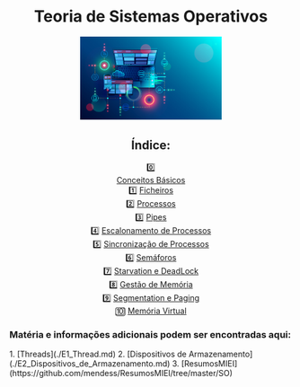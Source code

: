 <div id="header" align="center">
<h1> Teoria de Sistemas Operativos </h1>
<img src="/img/os-main.png" alt="osmain" width="50%" height="50%">
</div>

<div id="index" align="center">
 
<h2> Índice: </h2>
0️⃣
<div  id="0" align="center">
<a Conceitos Básicos href="00_Conceitos_B%C3%A1sicos.md"> Conceitos Básicos </a>
</div> 
<div  id="1" align="center">
1️⃣
<a href="01_Ficheiros.md"> Ficheiros </a>
</div> 
<div  id="2" align="center">
2️⃣
<a href="./02_Processos.md"> Processos </a>
</div>
<div  id="3" align="center">
3️⃣
<a href="./03_Pipes.md"> Pipes </a>
</div>
<div  id="4" align="center">
4️⃣
<a href="./04_Escalonamento_de_Processos.md"> Escalonamento de Processos </a>
</div>
<div  id="5" align="center">
5️⃣
<a href="./05_Sincronização_de_Processos.md"> Sincronização de Processos </a>
</div> 
<div  id="6" align="center">
6️⃣
<a href="./06_Semáforos.md"> Semáforos </a>
</div> 
<div  id="7" align="center">
7️⃣
<a href="./07_Starvation_e_Deadlock.md"> Starvation e DeadLock </a>
</div> 
<div  id="8" align="center">
8️⃣
<a href="./08_Gestão_de_Memória.md"> Gestão de Memória </a>
</div> 
<div  id="9" align="center">
9️⃣
<a href="./09_Segmentation_e_Paging.md"> Segmentation e Paging </a>
</div> 
<div  id="10" align="center">
🔟
<a href="./10_Memória_Virtual.md"> Memória Virtual </a>
</div>
</div>

 
<h3> Matéria e informações adicionais podem ser encontradas aqui:</h3>
 1. [Threads](./E1_Thread.md)
 2. [Dispositivos de Armazenamento](./E2_Dispositivos_de_Armazenamento.md)
 3. [ResumosMIEI](https://github.com/mendess/ResumosMIEI/tree/master/SO)

